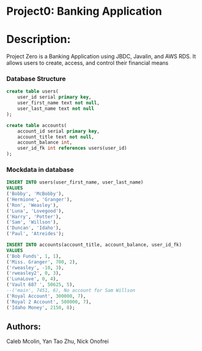 # Project0: Banking Application

# Description:

Project Zero is a Banking Application using JBDC, Javalin, and AWS RDS. It allows users to create, access, and control their financial means

### Database Structure
```SQL
create table users(
	user_id serial primary key,
	user_first_name text not null,
	user_last_name text not null
);

create table accounts(
	account_id serial primary key,
	account_title text not null,
	account_balance int,
	user_id_fk int references users(user_id)
);
```
### Mockdata in database
```SQL
INSERT INTO users(user_first_name, user_last_name)
VALUES
('Bobby', 'McBobby'),
('Hermione', 'Granger'),
('Ron', 'Weasley'),
('Luna', 'Lovegood'),
('Harry', 'Potter'),
('Sam', 'Willson'),
('Duncan', 'Idaho'),
('Paul', 'Atreides');

INSERT INTO accounts(account_title, account_balance, user_id_fk)
VALUES
('Bob Funds', 1, 1),
('Miss. Granger', 700, 2),
('rweasley', -10, 3),
('rweasley2', 0, 3),
('LunaLove', 0, 4),
('Vault 687 ', 50625, 5),
--('main', 7451, 6), No account for Sam Willson
('Royal Account', 300000, 7),
('Royal 2 Account', 500000, 7),
('Idaho Money', 2150, 8);
```

## Authors:
Caleb Mcolin, Yan Tao Zhu, Nick Onofrei
